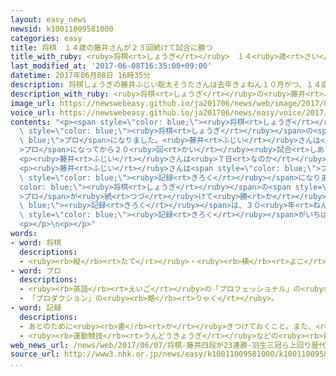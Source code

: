 ```yaml
---
layout: easy_news
newsid: k10011009581000
categories: easy
title: 将棋　１４歳の藤井さんが２３回続けて試合に勝つ
title_with_ruby: <ruby>将棋<rt>しょうぎ</rt></ruby>　１４<ruby>歳<rt>さい</rt></ruby>の<ruby>藤井<rt>ふじい</rt></ruby>さんが２３<ruby>回<rt>かい</rt></ruby><ruby>続<rt>つづ</rt></ruby>けて<ruby>試合<rt>しあい</rt></ruby>に<ruby>勝<rt>か</rt></ruby>つ
last_modified_at: '2017-06-08T16:35:00+09:00'
datetime: 2017年06月08日 16時35分
description: 将棋しょうぎの藤井ふじい聡太そうたさんは去年きょねん１０月がつ、１４歳さいと２か月げつのときに今いままででいちばん若わかい将棋しょうぎのプロになりました。
description_with_ruby: <ruby>将棋<rt>しょうぎ</rt></ruby>の<ruby>藤井<rt>ふじい</rt></ruby><ruby>聡太<rt>そうた</rt></ruby>さんは<ruby>去年<rt>きょねん</rt></ruby>１０<ruby>月<rt>がつ</rt></ruby>、１４<ruby>歳<rt>さい</rt></ruby>と２か<ruby>月<rt>げつ</rt></ruby>のときに<ruby>今<rt>いま</rt></ruby>まででいちばん<ruby>若<rt>わか</rt></ruby>い<ruby>将棋<rt>しょうぎ</rt></ruby>のプロになりました。
image_url: https://newswebeasy.github.io/ja201706/news/web/image/2017/06/08/k10011009581000.jpg
voice_url: https://newswebeasy.github.io/ja201706/news/easy/voice/2017/06/08/k10011009581000.mp3
contents: "<p><span style=\"color: blue;\"><ruby>将棋<rt>しょうぎ</rt></ruby></span>の<ruby>藤井<rt>ふじい</rt></ruby><ruby>聡太<rt>そうた</rt></ruby>さんは<ruby>去年<rt>きょねん</rt></ruby>１０<ruby>月<rt>がつ</rt></ruby>、１４<ruby>歳<rt>さい</rt></ruby>と２か<ruby>月<rt>げつ</rt></ruby>のときに<ruby>今<rt>いま</rt></ruby>まででいちばん<ruby>若<rt>わか</rt></ruby>い<span\
  \ style=\"color: blue;\"><ruby>将棋<rt>しょうぎ</rt></ruby></span>の<span style=\"color:\
  \ blue;\">プロ</span>になりました。<ruby>藤井<rt>ふじい</rt></ruby>さんは<span style=\"color: blue;\"\
  >プロ</span>になってから２０<ruby>回<rt>かい</rt></ruby><ruby>試合<rt>しあい</rt></ruby>をしましたが、１<ruby>回<rt>かい</rt></ruby>も<ruby>負<rt>ま</rt></ruby>けていません。</p>\n\
  <p><ruby>藤井<rt>ふじい</rt></ruby>さんは<ruby>７日<rt>なのか</rt></ruby>、<ruby>大阪<rt>おおさか</rt></ruby>で３<ruby>回<rt>かい</rt></ruby><ruby>試合<rt>しあい</rt></ruby>をしました。<ruby>藤井<rt>ふじい</rt></ruby>さんは２<ruby>回<rt>かい</rt></ruby>の<ruby>試合<rt>しあい</rt></ruby>に<ruby>続<rt>つづ</rt></ruby>けて<ruby>勝<rt>か</rt></ruby>ったあと、３<ruby>回<rt>かい</rt></ruby><ruby>目<rt>め</rt></ruby>の<ruby>試合<rt>しあい</rt></ruby>でも３１<ruby>歳<rt>さい</rt></ruby>の<ruby>宮本<rt>みやもと</rt></ruby><ruby>広志<rt>ひろし</rt></ruby>さんに<ruby>勝<rt>か</rt></ruby>ちました。</p>\n\
  <p><ruby>藤井<rt>ふじい</rt></ruby>さんは<span style=\"color: blue;\">プロ</span>になってから２３<ruby>回<rt>かい</rt></ruby><ruby>続<rt>つづ</rt></ruby>けて<ruby>勝<rt>か</rt></ruby>って、<ruby>今<rt>いま</rt></ruby>までで３<ruby>番目<rt>ばんめ</rt></ruby>の<span\
  \ style=\"color: blue;\"><ruby>記録<rt>きろく</rt></ruby></span>になりました。<span style=\"\
  color: blue;\"><ruby>将棋<rt>しょうぎ</rt></ruby></span>の<span style=\"color: blue;\"\
  >プロ</span>が<ruby>続<rt>つづ</rt></ruby>けて<ruby>勝<rt>か</rt></ruby>った<span style=\"color:\
  \ blue;\"><ruby>記録<rt>きろく</rt></ruby></span>は、３０<ruby>年<rt>ねん</rt></ruby><ruby>前<rt>まえ</rt></ruby>に<ruby>神谷<rt>かみや</rt></ruby><ruby>広志<rt>ひろし</rt></ruby>さんが２８<ruby>回<rt>かい</rt></ruby><ruby>勝<rt>か</rt></ruby>った<span\
  \ style=\"color: blue;\"><ruby>記録<rt>きろく</rt></ruby></span>がいちばんです。</p>\n<p><ruby>藤井<rt>ふじい</rt></ruby>さんは「こんなに<ruby>勝<rt>か</rt></ruby>つことができて、<ruby>自分<rt>じぶん</rt></ruby>でも<ruby>驚<rt>おどろ</rt></ruby>いています。もっと<ruby>強<rt>つよ</rt></ruby>くなるように<ruby>頑張<rt>がんば</rt></ruby>りたいです」と<ruby>話<rt>はな</rt></ruby>していました。</p>\n\
  <p></p>\n<p></p>"
words:
- word: 将棋
  descriptions:
  - <ruby><rb>縦</rb><rt>たて</rt></ruby>・<ruby><rb>横</rb><rt>よこ</rt></ruby>に一〇<ruby><rb>本</rb><rt>ぽん</rt></ruby>の<ruby><rb>線</rb><rt>せん</rt></ruby>を<ruby><rb>引</rb><rt>ひ</rt></ruby>いた<ruby><rb>板</rb><rt>いた</rt></ruby>の<ruby><rb>上</rb><rt>うえ</rt></ruby>で、二〇<ruby><rb>枚</rb><rt>まい</rt></ruby>ずつのこまを<ruby><rb>動</rb><rt>うご</rt></ruby>かし、<ruby><rb>相手</rb><rt>あいて</rt></ruby>の<ruby><rb>王</rb><rt>おう</rt></ruby>を<ruby><rb>先</rb><rt>さき</rt></ruby>に<ruby><rb>取</rb><rt>と</rt></ruby>るゲーム。
- word: プロ
  descriptions:
  - <ruby><rb>英語</rb><rt>えいご</rt></ruby>の「プロフェッショナル」の<ruby><rb>略</rb><rt>りゃく</rt></ruby>。<ruby><rb>職業</rb><rt>しょくぎょう</rt></ruby>にすること。<ruby><rb>本職</rb><rt>ほんしょく</rt></ruby>。<ruby><rb>専門</rb><rt>せんもん</rt></ruby>。
  - 「プロダクション」の<ruby><rb>略</rb><rt>りゃく</rt></ruby>。
- word: 記録
  descriptions:
  - あとのために<ruby><rb>書</rb><rt>か</rt></ruby>きつけておくこと。また、<ruby><rb>書</rb><rt>か</rt></ruby>きつけたもの。
  - <ruby><rb>運動競技</rb><rt>うんどうきょうぎ</rt></ruby>などの<ruby><rb>最高</rb><rt>さいこう</rt></ruby>の<ruby><rb>成績</rb><rt>せいせき</rt></ruby>。レコード。
web_news_url: /news/web/2017/06/07/将棋-藤井四段が23連勝-羽生三冠ら上回り歴代単独3位に/
source_url: http://www3.nhk.or.jp/news/easy/k10011009581000/k10011009581000.html
...
```

